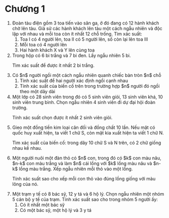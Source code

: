 # Chương 1
<ol>
  <li>Đoàn tàu điện gồm 3 toa tiến vào sân ga, ở đó đang có 12 hành khách chờ lên tàu.
    Giả sử các hành khách lên tàu một cách ngẫu nhiên và độc lập với nhau và mỗi toa còn ít nhất 12 chỗ trống. Tìm xác suất:
    <ol>
      <li>Toa I có 4 người lên, toa II có 5 người lên, số còn lại lên toa III</li>
      <li>Mỗi toa có 4 người lên</li>
      <li>Hai hành khách X và Y lên cùng toa</li>
    </ol>
  </li>

  <li>Trong hộp có 6 bi trắng và 7 bi đen. Lấy ngẫu nhiên 5 bi.
    <p>Tìm xác suất để được ít nhất 2 bi trắng.</p>
  </li>

  <li>Có $n$ người ngồi một cách ngẫu nhiên quanh chiếc bàn tròn $n$ chỗ
    <ol>
      <li>Tính xác suất để hai người xác định ngồi cạnh nhau</li>
      <li>Tính xác suất của biến cố trên trong trường hợp $n$ người đó ngồi theo một dãy dài</li>
    </ol>
  </li>

  <li>Một lớp có 28 sinh viên trong đó có 5 sinh viên giỏi, 13 sinh viên khá, 10 sinh viên trung bình. Chọn ngẫu nhiên 4 sinh viên đi dự đại hội đoàn trường.
    <p>Tính xác suất chọn được ít nhất 2 sinh viên giỏi.</p>
  </li>

  <li>Gieo một đồng tiền kim loại cân đối và đồng chất 10 lần. Nếu mặt có quốc huy xuất hiện, ta viết 1 chữ S, còn mặt kia xuất hiện ta viết 1 chữ N.
    <p>Tìm xác suất của biến cố: trong dãy 10 chữ S và N trên, có 2 chữ giống nhau kề nhau.</p>
  </li>

  <li>Một người nuôi một đàn thỏ có $n$ con, trong đó có $k$ con màu nâu, $n-k$ con màu trắng và làm $n$ cái lồng với $k$ lồng màu nâu và $n-k$ lồng màu trắng. Xếp ngẫu nhiên mỗi thỏ vào một lồng.
    <p>Tính xác suất sao cho xếp mỗi con thỏ vào đúng lồng giống với màu lông của nó.</p>
  </li>

  <li>Một trạm y tế có 8 bác sỹ, 12 y tá và 6 hộ lý. Chọn ngẫu nhiên một nhóm 5 cán bộ y tế của trạm. Tính xác suất sao cho trong nhóm 5 người ấy:
    <ol>
      <li>Có ít nhất một bác sỹ</li>
      <li>Có một bác sỹ, một hộ lý và 3 y tá</li>
    </ol>
  </li>
</ol>
